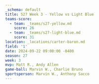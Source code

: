 ```yaml
---
_schema: default
title: S27 Week 3 - Yellow vs Light Blue
teams-score:
  - team: _teams/s27-yellow.md
    score: 26
  - team: _teams/s27-light-blue.md
    score: 31
location: _locations/carter-baron.md
field: '1'
date: 2024-09-22 09:00:00 -0400
season: 27
week: 3
mvp: Matt R., Andy Allen
game-ball: Marvin W., Charlie Bruno
sportsperson: Marvin W., Anthony Sacco
---
```

